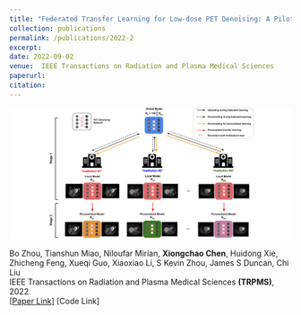 ```yaml
---
title: "Federated Transfer Learning for Low-dose PET Denoising: A Pilot Study with Simulated Heterogeneous Data"
collection: publications
permalink: /publications/2022-2
excerpt: 
date: 2022-09-02
venue:  IEEE Transactions on Radiation and Plasma Medical Sciences
paperurl:  
citation: 
---
```

<!-- ![](../figures/2022-TRPMS-Zhou.png)   -->
<p align="center">
  <img width="700" src="../figures/2022-TRPMS-Zhou.png">
</p>

Bo Zhou, Tianshun Miao, Niloufar Mirian, **Xiongchao Chen**, Huidong Xie, Zhicheng Feng, Xueqi Guo, Xiaoxiao Li, S Kevin Zhou, James S Duncan, Chi Liu  
IEEE Transactions on Radiation and Plasma Medical Sciences **(TRPMS)**, 2022.  
[[Paper Link](https://ieeexplore.ieee.org/document/9843905)]
[Code Link]  


